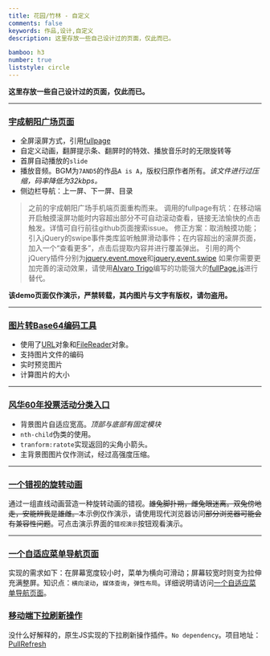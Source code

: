 ```yaml
---
title: 花园/竹林 - 自定义
comments: false
keywords: 作品,设计,自定义
description: 这里存放一些自己设计过的页面，仅此而已。

bamboo: h3
number: true
liststyle: circle
---
```


**这里存放一些自己设计过的页面，仅此而已。**

------

### [宇成朝阳广场页面](demo/plaza-cy)

- 全屏滚屏方式，引用[fullpage](https://github.com/powy1993/fullpage)
- 自定义动画，翻屏提示条、翻屏时的特效、播放音乐时的无限旋转等
- 首屏自动播放的`slide`
- 播放音频。BGM为`7AND5`的作品`A is A`，版权归原作者所有。*该文件进行过压缩，码率降低为32kbps。*
- 侧边栏导航：上一屏、下一屏、目录

> 之前的宇成朝阳广场手机端页面重构而来。
> 调用的fullpage有坑：在移动端开启触摸滚屏功能时内容超出部分不可自动滚动查看，链接无法愉快的点击触发。详情可自行前往github页面搜索issue。
> 修正方案：取消触摸功能；引入jQuery的swipe事件类库监听触屏滑动事件；在内容超出的滚屏页面，加入一个“查看更多”，点击后提取内容并进行覆盖弹出。
> 引用的两个jQuery插件分别为[jquery.event.move](https://github.com/stephband/jquery.event.move)和[jquery.event.swipe](https://github.com/stephband/jquery.event.swipe)
> 如果你需要更加完善的滚动效果，请使用[Alvaro Trigo](https://github.com/alvarotrigo)编写的功能强大的[fullPage.js](https://github.com/alvarotrigo/fullPage.js)进行替代。

**该demo页面仅作演示，严禁转载，其内图片与文字有版权，请勿盗用。**

------

### [图片转Base64编码工具](tool/img2base64.html)

- 使用了[URL](https://developer.mozilla.org/en-US/docs/Web/API/URL)对象和[FileReader](https://developer.mozilla.org/en-US/docs/Web/API/FileReader)对象。
- 支持图片文件的编码
- 实时预览图片
- 计算图片的大小

------

### [风华60年投票活动分类入口](demo/fh60-category.html)

- 背景图片自适应宽高。*顶部与底部有固定模块*
- `nth-child`伪类的使用。
- `tranform:ratote`实现返回的尖角小箭头。
- 主背景图图片仅作测试，经过高强度压缩。

------

### [一个错视的旋转动画](demo/animation-optical-illusion.html)

通过一组直线动画营造一种旋转动画的错视。~~雄兔脚扑朔，雌兔眼迷离。双兔傍地走，安能辨我是雄雌。~~本示例仅作演示，请使用现代浏览器访问~~部分浏览器可能会有兼容性问题~~。可点击演示界面的`错视演示`按钮观看演示。

------

### [一个自适应菜单导航页面](demo/a-responsive-menu.html)

实现的需求如下：在屏幕宽度较小时，菜单为横向可滑动；屏幕较宽时则变为拉伸充满整屏。知识点：`横向滚动`，`媒体查询`，`弹性布局`。详细说明请访问[一个自适应菜单导航页面](/article/a-responsive-menu.html)。

### [移动端下拉刷新操作](demo/pull-refresh.html)

没什么好解释的，原生JS实现的下拉刷新操作插件。`No dependency`。项目地址：[PullRefresh](https://github.com/xovel/PullRefresh)



